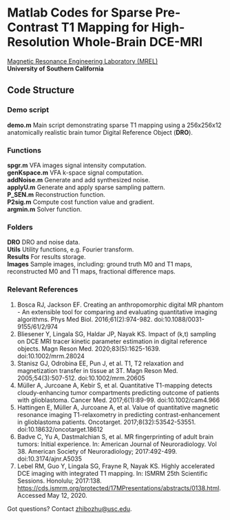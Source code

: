 # Matlab Codes for Sparse Pre-Contrast T1 Mapping for High-Resolution Whole-Brain DCE-MRI
[Magnetic Resonance Engineering Laboratory (MREL)](https://mrel.usc.edu/)  
**University of Southern California**
## Code Structure
### Demo script
**demo.m**              Main script demonstrating sparse T1 mapping using a 256x256x12 anatomically realistic brain tumor Digital Reference Object (**DRO**).
### Functions
**spgr.m**              VFA images signal intensity computation.  
**genKspace.m**         VFA k-space signal computation.  
**addNoise.m**          Generate and add synthesized noise.  
**applyU.m**            Generate and apply sparse sampling pattern.  
**P_SEN.m**             Reconstruction function.  
**P2sig.m**             Compute cost function value and gradient.  
**argmin.m**            Solver function.  
### Folders
**DRO**                 DRO and noise data.  
**Utils**               Utility functions, e.g. Fourier transform.  
**Results**             For results storage.  
**Images**              Sample images, including: ground truth M0 and T1 maps, reconstructed M0 and T1 maps, fractional difference maps.
### Relevant References
1. Bosca RJ, Jackson EF. Creating an anthropomorphic digital MR phantom - An extensible tool for comparing and evaluating quantitative imaging algorithms. Phys Med Biol. 2016;61(2):974-982. doi:10.1088/0031-9155/61/2/974
2. Bliesener Y, Lingala SG, Haldar JP, Nayak KS. Impact of (k,t) sampling on DCE MRI tracer kinetic parameter estimation in digital reference objects. Magn Reson Med. 2020;83(5):1625-1639. doi:10.1002/mrm.28024
3. Stanisz GJ, Odrobina EE, Pun J, et al. T1, T2 relaxation and magnetization transfer in tissue at 3T. Magn Reson Med. 2005;54(3):507-512. doi:10.1002/mrm.20605
4. Müller A, Jurcoane A, Kebir S, et al. Quantitative T1-mapping detects cloudy-enhancing tumor compartments predicting outcome of patients with glioblastoma. Cancer Med. 2017;6(1):89-99. doi:10.1002/cam4.966
5. Hattingen E, Müller A, Jurcoane A, et al. Value of quantitative magnetic resonance imaging T1-relaxometry in predicting contrast-enhancement in glioblastoma patients. Oncotarget. 2017;8(32):53542-53551. doi:10.18632/oncotarget.18612
6. Badve C, Yu A, Dastmalchian S, et al. MR fingerprinting of adult brain tumors: Initial experience. In: American Journal of Neuroradiology. Vol 38. American Society of Neuroradiology; 2017:492-499. doi:10.3174/ajnr.A5035
7. Lebel RM, Guo Y, Lingala SG, Frayne R, Nayak KS. Highly accelerated DCE imaging with integrated T1 mapping. In: ISMRM 25th Scientific Sessions. Honolulu; 2017:138. https://cds.ismrm.org/protected/17MPresentations/abstracts/0138.html. Accessed May 12, 2020.

Got questions? Contact zhibozhu@usc.edu.
